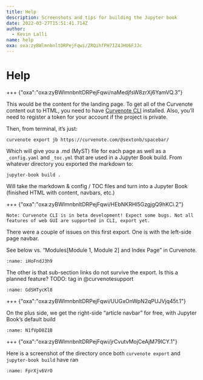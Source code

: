 ```yaml
---
title: Help
description: Screenshots and tips for building the Jupyter book
date: 2022-03-27T15:51:41.714Z
author:
  - Kevin Lalli
name: help
oxa: oxa:zyBWlmnbnltDRPejFqwi/ZRQihfPH7IZ4JHU6FJJc
---
```


# Help

+++ {"oxa":"oxa:zyBWlmnbnltDRPejFqwi/naMedjfsW8zrXj6YamVQ.3"}

This would be the content for the landing page. To get all of the Curvenote content out to HTML, you need to have [Curvenote CLI](https://cli.curvenote.dev/) installed. Also, you’ll need to register a token for your account if the project is private.

Then, from terminal, it’s just:

`curvenote export jb https://curvenote.com/@sextonb/spacebar/`

Which will give you a .md (MyST) file for each page as well as a `_config.yaml` and `_toc.yml` that are used in a Jupyter Book build. From whatever directory you exported the markdown to:

`jupyter-book build .`

Will take the markdown & config / TOC files and turn into a Jupyter Book (finished HTML with content, navbars, etc.)

+++ {"oxa":"oxa:zyBWlmnbnltDRPejFqwi/HEbNKRHl5GzgjgQ9hKCi.2"}


```{note}
Note: Curvenote CLI is in beta development! Expect some bugs. Not all features of web GUI are supported in CLI, export yet.
```

There were a couple of issues on this first export. One is with the left-side page navbar.

See below vs. “Modules\[Module 1, Module 2\] and Index Page” in Curvenote.

```{figure} images/zyBWlmnbnltDRPejFqwi-ISURGjTtNu53NyGtm1HJ-v1.png
:name: iHoFndJ3h9
```

The other is that sub-section links do not survive the export. Is this a planned feature? TODO: tag in @curvenotesupport

```{figure} images/zyBWlmnbnltDRPejFqwi-k3awJC20DWuq73zoS189-v1.png
:name: GdSHTycKl8
```

+++ {"oxa":"oxa:zyBWlmnbnltDRPejFqwi/UUGxOnWpN2qPUJVjq45t.1"}

On the plus side, we get the right-side “article navbar” for free, with Jupyter Book’s default build

```{figure} images/zyBWlmnbnltDRPejFqwi-ReHJYEApTh8zPXPJgYTt-v1.png
:name: N1fVpD8Z1B
```

+++ {"oxa":"oxa:zyBWlmnbnltDRPejFqwi/jrCvutvMojCeAjM79lCY.1"}

Here is a screenshot of the directory once both `curvenote export` and `jupyter-book build` have ran

```{figure} images/zyBWlmnbnltDRPejFqwi-LRnSahb22c3nHakmNg3H-v1.png
:name: FprXjv6VrO
```

